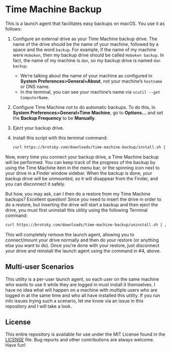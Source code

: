 # Time Machine Backup

This is a launch agent that facilitates easy backups on macOS. You use it as follows:

1. Configure an external drive as your Time Machine backup drive. The name of the drive should be the name of your machine, followed by a space and the word `backup`. For example, if the name of my machine were `Hoboken`, then my backup drive should be called `Hoboken backup`. In fact, the name of my machine is `dan`, so my backup drive is named `dan backup`.
   - We’re talking about the name of your machine as configured in **System Preferences>General>About**, not your machine’s `hostname` or DNS name.
   - In the terminal, you can see your machine’s name via `scutil --get ComputerName`.

2. Configure Time Machine not to do automatic backups. To do this, in **System Preferences>General>Time Machine**, go to **Options…** and set the **Backup Frequency** to be **Manually**.

3. Eject your backup drive.

4. Install this script with this terminal command:
   ```bash
   curl https://brotsky.com/downloads/time-machine-backup/install.sh | /bin/bash
   ```

Now, every time you connect your backup drive, a Time Machine backup will be performed. You can keep track of the progress of the backup by using the Time Machine item in the menu bar, or the spinning icon next to your drive in a Finder window sidebar. When the backup is done, your backup drive will be unmounted, so it will disappear from the Finder, and you can disconnect it safely.

But how, you may ask, can I then do a restore from my Time Machine backups? Excellent question! Since you need to insert the drive in order to do a restore, but inserting the drive will start a backup and then eject the drive, you must first uninstall this utility using the following Terminal command:

```bash
curl https://brotsky.com/downloads/time-machine-backup/uninstall.sh | /bin/bash
```

This will completely remove the launch agent, allowing you to connect/mount your drive normally and then do your restore (or anything else you want to do). Once you’re done with your restore, just disconnect your drive and reinstall the launch agent using the command in #4, above.

## Multi-user Scenarios

This utility is a per-user launch agent, so each user on the same machine who wants to use it while they are logged in must install it themselves. I have no idea what will happen on a machine with multiple users who are logged in at the same time and who all have installed this utility. If you run into issues trying such a scenario, let me know via an issue in this repository and I will take a look.

## License

This entire repository is available for use under the MIT License found in the [LICENSE](LICENSE) file. Bug reports and other contributions are always welcome. Have fun!
